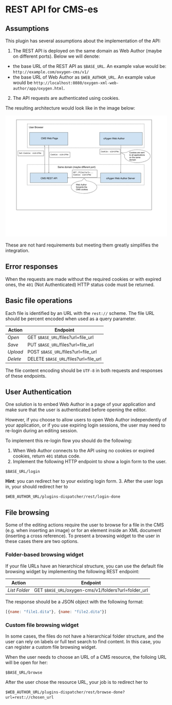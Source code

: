 REST API for CMS-es
===================

Assumptions
-----------

This plugin has several assumptions about the implementation of the API:

1. The REST API is deployed on the same domain as Web Author (maybe on different ports). Below we will denote:
 - the base URL of the REST API as `$BASE_URL`. An example value would be: `http://example.com/oxygen-cms/v1/`
 - the base URL of Web Author as `$WEB_AUTHOR_URL`. An example value would be `http://localhost:8080/oxygen-xml-web-author/app/oxygen.html`.
2. The API requests are authenticated using cookies.

The resulting architecture would look like in the image below:

![Authentication architecture](cookie-auth-architecture.png)

These are not hard requirements but meeting them greatly simplifies the integration.

Error responses
---------------

When the requests are made without the required cookies or with expired ones, the `401` (Not Authenticated) HTTP status code must be returned.

Basic file operations
---------------------

Each file is identified by an URL with the `rest://` scheme. The file URL should be percent encoded when used as a query parameter.

| Action   | Endpoint  |
|----------|-----------|
| *Open*   | GET    `$BASE_URL`/files?url=file_url  |
| *Save*   | PUT    `$BASE_URL`/files?url=file_url  |
| *Upload* | POST   `$BASE_URL`/files?url=file_url  |
| *Delete* | DELETE `$BASE_URL`/files?url=file_url  |

The file content encoding should be `UTF-8` in both requests and responses of these endpoints.

User Authentication
-------------------

One solution is to embed Web Author in a page of your application and make sure that the user is authenticated before opening the editor.

However, if you choose to allow users to open Web Author independently of your application, or if you use expiring login sessions, the user may need to re-login during an editing session.

To implement this re-login flow you should do the following:

1. When Web Author connects to the API using no cookies or expired cookies, return `401` status code. 
2. Implement the following HTTP endpoint to show a login form to the user.

  ```
  $BASE_URL/login
  ```

  **Hint**: you can redirect her to your existing login form.
3. After the user logs in, your should redirect her to 
  ```
  $WEB_AUTHOR_URL/plugins-dispatcher/rest/login-done
  ```

File browsing
-------------

Some of the editing actions require the user to browse for a file in the CMS (e.g. when inserting an image) or for an element inside an XML document (inserting a cross reference). To present a browsing widget to the user in these cases there are two options.   

### Folder-based browsing widget

If your file URLs have an hierarchical structure, you can use the default file browsing widget by implementing the following REST endpoint:

| Action   | Endpoint  |
|----------|-----------|
| *List Folder*     | GET `$BASE_URL`/oxygen-cms/v1/folders?url=folder_url  |

The response should be a JSON object with the following format:

```javascript
[{name: "file1.dita"}, {name: "file2.dita"}]
```

### Custom file browsing widget

In some cases, the files do not have a hierarchical folder structure, and the user can rely on labels or full text search to find content. In this case, you can register a custom file browsing widget.

When the user needs to choose an URL of a CMS resource, the folloing URL will be open for her:
```
$BASE_URL/browse
```

After the user chose the resource URL, your job is to redirect her to 
```
$WEB_AUTHOR_URL/plugins-dispatcher/rest/browse-done?url=rest://chosen_url
```
